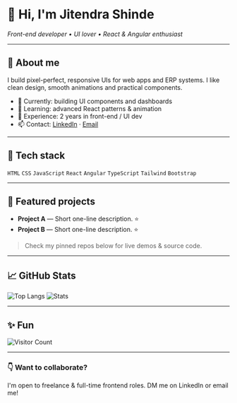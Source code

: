 # 👋 Hi, I'm Jitendra Shinde
*Front-end developer • UI lover • React & Angular enthusiast*

---

## 🎯 About me
I build pixel-perfect, responsive UIs for web apps and ERP systems. I like clean design, smooth animations and practical components.

- 🔭 Currently: building UI components and dashboards
- 🌱 Learning: advanced React patterns & animation
- 💼 Experience: 2 years in front-end / UI dev
- 📫 Contact: [LinkedIn](https://www.linkedin.com/in/your-link) · [Email](mailto:you@example.com)

---

## 🔧 Tech stack
`HTML` `CSS` `JavaScript` `React` `Angular` `TypeScript` `Tailwind` `Bootstrap`

---

## 📌 Featured projects
- **Project A** — Short one-line description. ⭐️
- **Project B** — Short one-line description. ⭐️

> Check my pinned repos below for live demos & source code.

---

## 📈 GitHub Stats
![Top Langs](https://github-readme-stats.vercel.app/api/top-langs/?username=jitendra-shinde&layout=compact)
![Stats](https://github-readme-stats.vercel.app/api?username=jitendra-shinde&show_icons=true&theme=default)

---

## ✨ Fun
![Visitor Count](https://profile-counter.glitch.me/YOUR_USERNAME/count.svg)

---

### 👇 Want to collaborate?
I'm open to freelance & full-time frontend roles. DM me on LinkedIn or email me!
